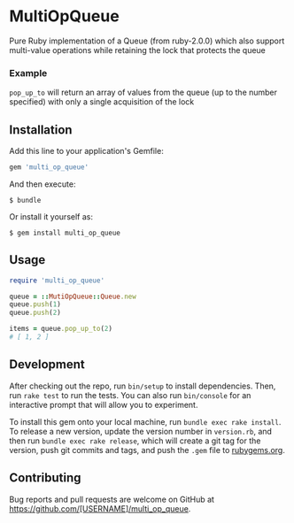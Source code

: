 # MultiOpQueue

Pure Ruby implementation of a Queue (from ruby-2.0.0) which also support multi-value operations while retaining the lock that protects the queue

### Example
`pop_up_to` will return an array of values from the queue (up to the number specified) with only a single acquisition of the lock

## Installation

Add this line to your application's Gemfile:

```ruby
gem 'multi_op_queue'
```

And then execute:

    $ bundle

Or install it yourself as:

    $ gem install multi_op_queue

## Usage

```ruby
require 'multi_op_queue'

queue = ::MutiOpQueue::Queue.new
queue.push(1)
queue.push(2)

items = queue.pop_up_to(2)
# [ 1, 2 ]
```

## Development

After checking out the repo, run `bin/setup` to install dependencies. Then, run `rake test` to run the tests. You can also run `bin/console` for an interactive prompt that will allow you to experiment.

To install this gem onto your local machine, run `bundle exec rake install`. To release a new version, update the version number in `version.rb`, and then run `bundle exec rake release`, which will create a git tag for the version, push git commits and tags, and push the `.gem` file to [rubygems.org](https://rubygems.org).

## Contributing

Bug reports and pull requests are welcome on GitHub at https://github.com/[USERNAME]/multi_op_queue.

